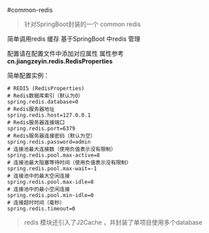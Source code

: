 #common-redis

> 针对SpringBoot封装的一个 common redis

简单调用redis 缓存 基于SpringBoot 中redis 管理

配置请在配置文件中添加对应属性
属性参考**cn.jiangzeyin.redis.RedisProperties**

简单配置实例：
    
    # REDIS (RedisProperties)
    # Redis数据库索引（默认为0）
    spring.redis.database=0
    # Redis服务器地址
    spring.redis.host=127.0.0.1
    # Redis服务器连接端口
    spring.redis.port=6379
    # Redis服务器连接密码（默认为空）
    spring.redis.password=admin
    # 连接池最大连接数（使用负值表示没有限制）
    spring.redis.pool.max-active=8
    # 连接池最大阻塞等待时间（使用负值表示没有限制）
    spring.redis.pool.max-wait=-1
    # 连接池中的最大空闲连接
    spring.redis.pool.max-idle=8
    # 连接池中的最小空闲连接
    spring.redis.pool.min-idle=0
    # 连接超时时间（毫秒）
    spring.redis.timeout=0


> redis 模块还引入了J2Cache ，并封装了单项目使用多个database
    